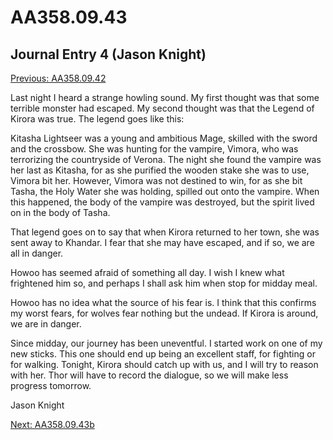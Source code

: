 # AA358.09.43
## Journal Entry 4 (Jason Knight)
[Previous: AA358.09.42](Old%20Stories/Jason's%20Journal/AA358.09.42.md)

Last night I heard a strange howling sound. My first thought was that some terrible monster had escaped. My second thought was that the Legend of Kirora was true. The legend goes like this:

Kitasha Lightseer was a young and ambitious Mage, skilled with the sword and the crossbow. She was hunting for the vampire, Vimora, who was terrorizing the countryside of Verona. The night she found the vampire was her last as Kitasha, for as she purified the wooden stake she was to use, Vimora bit her. However, Vimora was not destined to win, for as she bit Tasha, the Holy Water she was holding, spilled out onto the vampire. When this happened, the body of the vampire was destroyed, but the spirit lived on in the body of Tasha.

That legend goes on to say that when Kirora returned to her town, she was sent away to Khandar. I fear that she may have escaped, and if so, we are all in danger.

Howoo has seemed afraid of something all day. I wish I knew what frightened him so, and perhaps I shall ask him when stop for midday meal.

Howoo has no idea what the source of his fear is. I think that this confirms my worst fears, for wolves fear nothing but the undead. If Kirora is around, we are in danger.

Since midday, our journey has been uneventful. I started work on one of my new sticks. This one should end up being an excellent staff, for fighting or for walking. Tonight, Kirora should catch up with us, and I will try to reason with her. Thor will have to record the dialogue, so we will make less progress tomorrow.

Jason Knight 

[Next: AA358.09.43b](Old%20Stories/Jason's%20Journal/AA358.09.43b.md)

